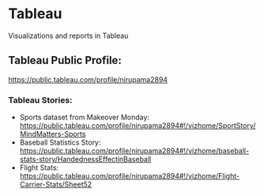 # Tableau
Visualizations and reports in Tableau


## Tableau Public Profile:
https://public.tableau.com/profile/nirupama2894

### Tableau Stories:
- Sports dataset from Makeover Monday: https://public.tableau.com/profile/nirupama2894#!/vizhome/SportStory/MindMatters-Sports
- Baseball Statistics Story: https://public.tableau.com/profile/nirupama2894#!/vizhome/baseball-stats-story/HandednessEffectinBaseball
- Flight Stats: https://public.tableau.com/profile/nirupama2894#!/vizhome/Flight-Carrier-Stats/Sheet52
